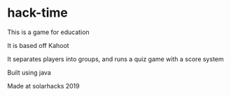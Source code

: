 # hack-time

This is a game for education 


It is based off Kahoot

It separates players into groups, and runs a quiz game with a score system

Built using java

Made at solarhacks 2019
